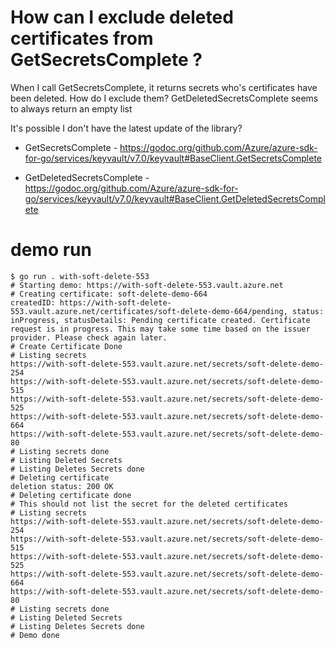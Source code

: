 # How can I exclude deleted certificates from GetSecretsComplete ?

When I call GetSecretsComplete, it returns secrets who's certificates have been deleted.
How do I exclude them? GetDeletedSecretsComplete seems to always return an empty list

It's possible I don't have the latest update of the library?

- GetSecretsComplete - https://godoc.org/github.com/Azure/azure-sdk-for-go/services/keyvault/v7.0/keyvault#BaseClient.GetSecretsComplete

- GetDeletedSecretsComplete - https://godoc.org/github.com/Azure/azure-sdk-for-go/services/keyvault/v7.0/keyvault#BaseClient.GetDeletedSecretsComplete

# demo run

```
$ go run . with-soft-delete-553
# Starting demo: https://with-soft-delete-553.vault.azure.net
# Creating certificate: soft-delete-demo-664
createdID: https://with-soft-delete-553.vault.azure.net/certificates/soft-delete-demo-664/pending, status: inProgress, statusDetails: Pending certificate created. Certificate request is in progress. This may take some time based on the issuer provider. Please check again later.
# Create Certificate Done
# Listing secrets
https://with-soft-delete-553.vault.azure.net/secrets/soft-delete-demo-254
https://with-soft-delete-553.vault.azure.net/secrets/soft-delete-demo-515
https://with-soft-delete-553.vault.azure.net/secrets/soft-delete-demo-525
https://with-soft-delete-553.vault.azure.net/secrets/soft-delete-demo-664
https://with-soft-delete-553.vault.azure.net/secrets/soft-delete-demo-80
# Listing secrets done
# Listing Deleted Secrets
# Listing Deletes Secrets done
# Deleting certificate
deletion status: 200 OK
# Deleting certificate done
# This should not list the secret for the deleted certificates
# Listing secrets
https://with-soft-delete-553.vault.azure.net/secrets/soft-delete-demo-254
https://with-soft-delete-553.vault.azure.net/secrets/soft-delete-demo-515
https://with-soft-delete-553.vault.azure.net/secrets/soft-delete-demo-525
https://with-soft-delete-553.vault.azure.net/secrets/soft-delete-demo-664
https://with-soft-delete-553.vault.azure.net/secrets/soft-delete-demo-80
# Listing secrets done
# Listing Deleted Secrets
# Listing Deletes Secrets done
# Demo done
```
